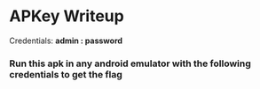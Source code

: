 # APKey Writeup

Credentials: **admin : password**

### Run this apk in any android emulator with the following credentials to get the flag
